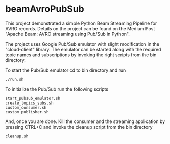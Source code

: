 # beamAvroPubSub
This project demonstrated a simple Python Beam Streaming Pipeline for AVRO records. Details on the project can be found on the Medium Post "Apache Beam: AVRO streaming using Pub/Sub in Python".

The project uses Google Pub/Sub emulator with slight modification in the "cloud-client" library. The emulator can be started along with the required topic names and subscriptions by invoking the right scripts from the bin directory.

To start the Pub/Sub emulator cd to bin directory and run
```
./run.sh
```
To initialize the Pub/Sub run the following scripts
```
start_pubsub_emulator.sh
create_topics_subs.sh
custom_consumer.sh
custom_publisher.sh
```
And, once you are done. Kill the consumer and the streaming application by pressing CTRL+C and invoke the cleanup script from the bin directory
```
cleanup.sh
```